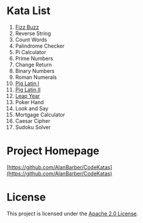 # Kata List #

1. [Fizz Buzz](fizzbuzz.html)
1. Reverse String
1. Count Words
1. Palindrome Checker
1. Pi Calculator
1. Prime Numbers
1. Change Return
1. Binary Numbers
1. Roman Numerals
1. [Pig Latin I](piglatin.html)
1. [Pig Latin II](piglatin.html)
1. [Leap Year](leapyear.html)
1. Poker Hand
1. Look and Say
1. Mortgage Calculator
1. Caesar Cipher
1. Sudoku Solver

# Project Homepage #

[https://github.com/AlanBarber/CodeKatas](https://github.com/AlanBarber/CodeKatas)

# License #
This project is licensed under the [Apache 2.0 License](license.html).